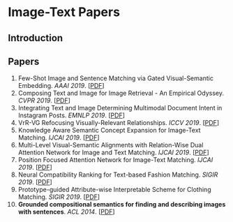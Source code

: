 # Image-Text Papers

## Introduction

## Papers

1. Few-Shot Image and Sentence Matching via Gated Visual-Semantic Embedding. *AAAI 2019*. [[PDF](https://www.aaai.org/ojs/index.php/AAAI/article/download/4866/4739)]
2. Composing Text and Image for Image Retrieval - An Empirical Odyssey. *CVPR 2019*. [[PDF](http://openaccess.thecvf.com/content_CVPR_2019/papers/Vo_Composing_Text_and_Image_for_Image_Retrieval_-_an_Empirical_CVPR_2019_paper.pdf)]
3. Integrating Text and Image Determining Multimodal Document Intent in Instagram Posts. *EMNLP 2019*. [[PDF](https://arxiv.org/pdf/1904.09073)]
4. VrR-VG Refocusing Visually-Relevant Relationships. *ICCV 2019*. [[PDF](http://openaccess.thecvf.com/content_ICCV_2019/papers/Liang_VrR-VG_Refocusing_Visually-Relevant_Relationships_ICCV_2019_paper.pdf)]
5. Knowledge Aware Semantic Concept Expansion for Image-Text Matching. *IJCAI 2019*. [[PDF](https://www.ijcai.org/proceedings/2019/0720.pdf)]
6. Multi-Level Visual-Semantic Alignments with Relation-Wise Dual Attention Network for Image and Text Matching. *IJCAI 2019*. [[PDF](https://www.ijcai.org/proceedings/2019/0111.pdf)]
7. Position Focused Attention Network for Image-Text Matching. *IJCAI 2019*. [[PDF](https://arxiv.org/pdf/1907.09748)]
8. Neural Compatibility Ranking for Text-based Fashion Matching. *SIGIR 2019*. [[PDF](https://unsuthee.github.io/about/SIGIR2019_Compatible_Matching.pdf)]
9. Prototype-guided Attribute-wise Interpretable Scheme for Clothing Matching. *SIGIR 2019*. [[PDF](https://xuemengsong.github.io/SIGIR2019_PAICM.pdf)]
10. **Grounded compositional semantics for finding and describing images with sentences**. *ACL 2014*. [[PDF](https://nlp.stanford.edu/~socherr/SocherKarpathyLeManningNg_TACL2013.pdf)]
